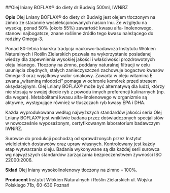 ##Olej lniany BOFLAX® do diety dr Budwig 500ml, IWNiRZ

**Opis** Olej Lniany BOFLAX® do diety dr Budwig jest olejem tłoczonym na zimno ze starannie wyselekcjonowanych nasion lnu. Ze względu na wysoką, ponad 50% (około 55%) zawartość kwasu alfa-linolenowego, stanowi najbogatsze, znane roślinne źródło tego kwasu należącego do rodziny Omega-3.

Ponad 80-letnia lniarska tradycja naukowo-badawcza Instytutu Włókien Naturalnych i Roślin Zielarskich pozwala na wykorzystanie posiadanej wiedzy dla zapewnienia wysokiej jakości i właściwości prozdrowotnych oleju lnianego. Tłoczony na zimno, poddany naturalnej filtracji w celu usunięcia zbędnych, stałych zanieczyszczeń zachowuje bogactwo kwasów Omega-3 oraz wyjątkowy walor smakowy. Zawarta w oleju witamina E zwana „witaminą młodości” pomaga w ochronie komórek przed stresem oksydacyjnym.
Olej Lniany BOFLAX® może być alternatywą dla ludzi, którzy nie stosują w swojej diecie ryb z powodu innych preferencji kulinarnych (np. dla wegan). Metabolitami kwasu alfa-linolenowego w organizmie są aktywne, występujące również w tłuszczach ryb kwasy EPA i DHA.

Każda wyprodukowana według najwyższych standardów jakości seria Olej Lniany BOFLAX® jest wnikliwie badana przez doświadczonych specjalistów w nowocześnie wyposażonym, certyfikowanym laboratorium badawczym IWNiRZ.

Surowce do produkcji pochodzą od sprawdzonych przez Instytut wieloletnich dostawców oraz upraw własnych. Kontrolowany jest każdy etap wytwarzania oleju. Badania wykonywane są dla każdej serii surowca wg najwyższych standardów zarządzania bezpieczeństwem żywności ISO 22000:2006.

**Skład** Olej lniany wysokolinolenowy tłoczony na zimno – 100%.

**Producent** Instytut Włókien Naturalnych i Roślin Zielarskich
ul. Wojska Polskiego 71b, 60-630 Poznań
